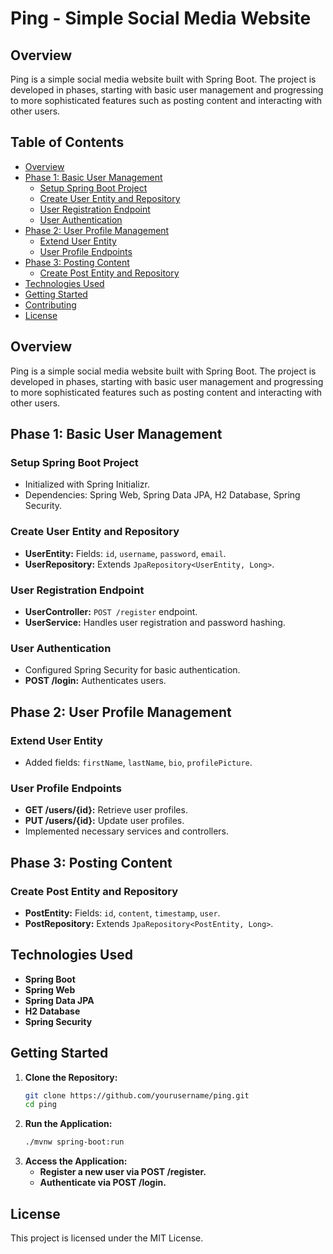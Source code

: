 # Ping - Simple Social Media Website

## Overview
Ping is a simple social media website built with Spring Boot. The project is developed in phases, starting with basic user management and progressing to more sophisticated features such as posting content and interacting with other users.

## Table of Contents
- [Overview](#overview)
- [Phase 1: Basic User Management](#phase-1-basic-user-management)
  - [Setup Spring Boot Project](#setup-spring-boot-project)
  - [Create User Entity and Repository](#create-user-entity-and-repository)
  - [User Registration Endpoint](#user-registration-endpoint)
  - [User Authentication](#user-authentication)
- [Phase 2: User Profile Management](#phase-2-user-profile-management)
  - [Extend User Entity](#extend-user-entity)
  - [User Profile Endpoints](#user-profile-endpoints)
- [Phase 3: Posting Content](#phase-3-posting-content)
  - [Create Post Entity and Repository](#create-post-entity-and-repository)
- [Technologies Used](#technologies-used)
- [Getting Started](#getting-started)
- [Contributing](#contributing)
- [License](#license)

## Overview
Ping is a simple social media website built with Spring Boot. The project is developed in phases, starting with basic user management and progressing to more sophisticated features such as posting content and interacting with other users.

## Phase 1: Basic User Management
### Setup Spring Boot Project
- Initialized with Spring Initializr.
- Dependencies: Spring Web, Spring Data JPA, H2 Database, Spring Security.

### Create User Entity and Repository
- **UserEntity:** Fields: `id`, `username`, `password`, `email`.
- **UserRepository:** Extends `JpaRepository<UserEntity, Long>`.

### User Registration Endpoint
- **UserController:** `POST /register` endpoint.
- **UserService:** Handles user registration and password hashing.

### User Authentication
- Configured Spring Security for basic authentication.
- **POST /login:** Authenticates users.

## Phase 2: User Profile Management
### Extend User Entity
- Added fields: `firstName`, `lastName`, `bio`, `profilePicture`.

### User Profile Endpoints
- **GET /users/{id}:** Retrieve user profiles.
- **PUT /users/{id}:** Update user profiles.
- Implemented necessary services and controllers.

## Phase 3: Posting Content
### Create Post Entity and Repository
- **PostEntity:** Fields: `id`, `content`, `timestamp`, `user`.
- **PostRepository:** Extends `JpaRepository<PostEntity, Long>`.

## Technologies Used
- **Spring Boot**
- **Spring Web**
- **Spring Data JPA**
- **H2 Database**
- **Spring Security**

## Getting Started
1. **Clone the Repository:**
   ```bash
   git clone https://github.com/yourusername/ping.git
   cd ping

2. **Run the Application:**
   ```bash
   ./mvnw spring-boot:run
   
3. **Access the Application:**
   - **Register a new user via POST /register.**
   - **Authenticate via POST /login.**

## License
This project is licensed under the MIT License.
